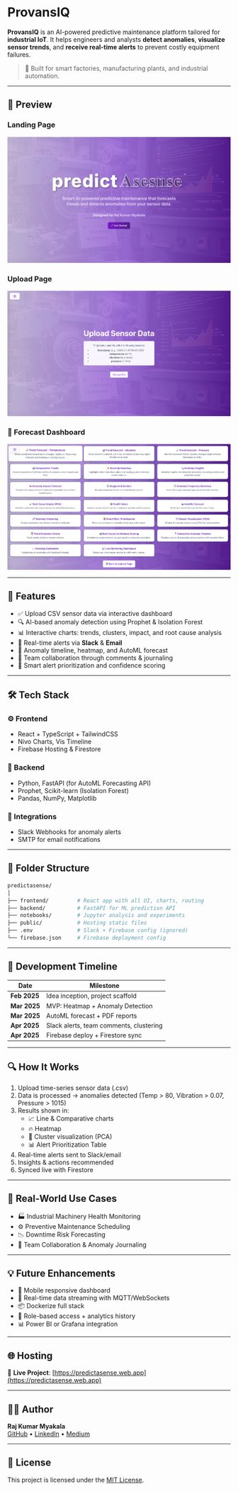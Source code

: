 # ProvansIQ

**ProvansIQ** is an AI-powered predictive maintenance platform tailored for **industrial IoT**. It helps engineers and analysts **detect anomalies**, **visualize sensor trends**, and **receive real-time alerts** to prevent costly equipment failures.

> 🎯 Built for smart factories, manufacturing plants, and industrial automation.

---

## 📸 Preview

### Landing Page
![Landing Page](./frontend/src/assets/pic.png)

### Upload Page
![Uplaod Page](./frontend/src/assets/pic_1.png)

### 📍 Forecast Dashboard
![Forecast Dashboard](./frontend/src/assets/pic_2.png)


---

## 🚀 Features

- ✅ Upload CSV sensor data via interactive dashboard  
- 🔍 AI-based anomaly detection using Prophet & Isolation Forest  
- 📊 Interactive charts: trends, clusters, impact, and root cause analysis  
- 🔔 Real-time alerts via **Slack** & **Email**  
- 📆 Anomaly timeline, heatmap, and AutoML forecast  
- 💬 Team collaboration through comments & journaling  
- 🧠 Smart alert prioritization and confidence scoring

---

## 🛠️ Tech Stack

### ⚙️ Frontend
- React + TypeScript + TailwindCSS
- Nivo Charts, Vis Timeline
- Firebase Hosting & Firestore

### 🔄 Backend
- Python, FastAPI (for AutoML Forecasting API)
- Prophet, Scikit-learn (Isolation Forest)
- Pandas, NumPy, Matplotlib

### 📡 Integrations
- Slack Webhooks for anomaly alerts
- SMTP for email notifications

---

## 📁 Folder Structure

```bash
predictasense/
│
├── frontend/         # React app with all UI, charts, routing
├── backend/          # FastAPI for ML prediction API
├── notebooks/        # Jupyter analysis and experiments
├── public/           # Hosting static files
├── .env              # Slack + Firebase config (ignored)
└── firebase.json     # Firebase deployment config
```

---

## 📅 Development Timeline

| Date        | Milestone                              |
|-------------|------------------------------------------|
| **Feb 2025** | Idea inception, project scaffold         |
| **Mar 2025** | MVP: Heatmap + Anomaly Detection         |
| **Mar 2025** | AutoML forecast + PDF reports            |
| **Apr 2025** | Slack alerts, team comments, clustering  |
| **Apr 2025** | Firebase deploy + Firestore sync         |

---

## 🔍 How It Works

1. Upload time-series sensor data (.csv)
2. Data is processed → anomalies detected (Temp > 80, Vibration > 0.07, Pressure > 1015)
3. Results shown in:
   - 📈 Line & Comparative charts
   - 🔥 Heatmap
   - 🧬 Cluster visualization (PCA)
   - 📊 Alert Prioritization Table
4. Real-time alerts sent to Slack/email
5. Insights & actions recommended
6. Synced live with Firestore

---

## 🤝 Real-World Use Cases

- 🏭 Industrial Machinery Health Monitoring  
- ⚙️ Preventive Maintenance Scheduling  
- 📉 Downtime Risk Forecasting  
- 👷 Team Collaboration & Anomaly Journaling  

---

## 💡 Future Enhancements

- 📱 Mobile responsive dashboard  
- 📡 Real-time data streaming with MQTT/WebSockets  
- 📦 Dockerize full stack  
- 🔐 Role-based access + analytics history  
- 📊 Power BI or Grafana integration

---

## 🌐 Hosting

🔗 **Live Project**: [https://predictasense.web.app](https://predictasense.web.app)

---

## 👨‍💻 Author

**Raj Kumar Myakala**  
[GitHub](https://github.com/rajkumar160798) • [LinkedIn](https://www.linkedin.com/in/raj-kumar-myakala-927860264/) • [Medium](https://medium.com/@myakalarajkumar1998)

---

## 📄 License

This project is licensed under the [MIT License](LICENSE).
